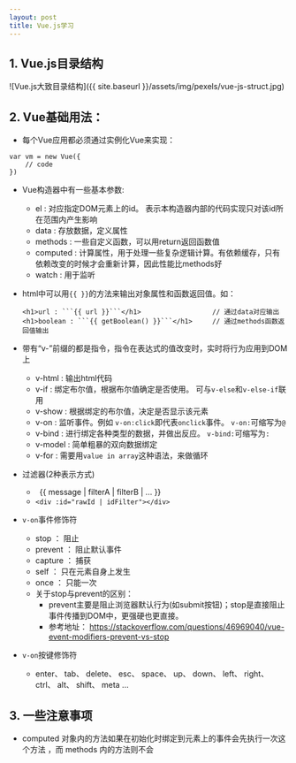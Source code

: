 ```yaml
---
layout: post
title: Vue.js学习
---
```


## 1. Vue.js目录结构
  ![Vue.js大致目录结构]({{ site.baseurl }}/assets/img/pexels/vue-js-struct.jpg)

## 2. Vue基础用法：
- 每个Vue应用都必须通过实例化Vue来实现：
```
var vm = new Vue({
	// code
})
```
- Vue构造器中有一些基本参数:
	- el : 对应指定DOM元素上的id。 表示本构造器内部的代码实现只对该id所在范围内产生影响
	- data : 存放数据，定义属性
	- methods : 一些自定义函数，可以用return返回函数值
	- computed : 计算属性，用于处理一些复杂逻辑计算。有依赖缓存，只有依赖改变的时候才会重新计算，因此性能比methods好
	- watch : 用于监听

- html中可以用`{{ }}`的方法来输出对象属性和函数返回值。如：
    ```
    <h1>url : ```{{ url }}```</h1>					// 通过data对应输出
    <h1>boolean : ```{{ getBoolean() }}```</h1>		// 通过methods函数返回值输出
    ```

- 带有“v-”前缀的都是指令，指令在表达式的值改变时，实时将行为应用到DOM上
	- v-html : 输出html代码
	- v-if : 绑定布尔值，根据布尔值确定是否使用。 可与```v-else```和```v-else-if```联用
	- v-show : 根据绑定的布尔值，决定是否显示该元素
	- v-on : 监听事件。例如 ```v-on:click```即代表```onclick```事件。 ```v-on:```可缩写为```@```
	- v-bind : 进行绑定各种类型的数据，并做出反应。 ```v-bind:```可缩写为```:```
	- v-model : 简单粗暴的双向数据绑定
	- v-for : 需要用```value in array```这种语法，来做循环

- 过滤器(2种表示方式)
	- ``` ```{{ message | filterA | filterB | ... }}``` ```
	- ``` <div :id="rawId | idFilter"></div> ```

- ```v-on```事件修饰符
	- stop		： 阻止
	- prevent	： 阻止默认事件
	- capture	： 捕获
	- self		： 只在元素自身上发生
	- once		： 只能一次
	- 关于stop与prevent的区别： 
		- prevent主要是阻止浏览器默认行为(如submit按钮)；stop是直接阻止事件传播到DOM中，更强硬也更直接。
		- 参考地址： https://stackoverflow.com/questions/46969040/vue-event-modifiers-prevent-vs-stop

- ```v-on```按键修饰符
	- enter、 tab、 delete、 esc、 space、 up、 down、 left、 right、 ctrl、 alt、 shift、 meta ...

## 3. 一些注意事项
- computed 对象内的方法如果在初始化时绑定到元素上的事件会先执行一次这个方法 ，而 methods 内的方法则不会

